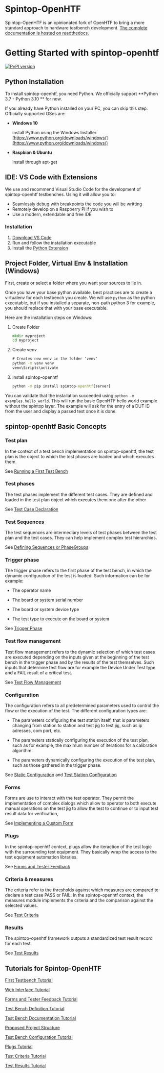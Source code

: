 # Spintop-OpenHTF

Spintop-OpenHTF is an opinionated fork of OpenHTF to bring a more standard approach to hardware testbench development. [The complete documentation is hosted on readthedocs.](https://spintop-openhtf.readthedocs.io/en/latest/)

# Getting Started with spintop-openhtf
[![PyPI version](https://badge.fury.io/py/spintop-openhtf.svg)](https://badge.fury.io/py/spintop-openhtf)

## Python Installation

To install spintop-openhtf, you need Python. We officially support **Python 3.7 - Python 3.10 ** for now.

If you already have Python installed on your PC, you can skip this step. Officially supported OSes are:

- **Windows 10**
    
    Install Python using the Windows Installer: [https://www.python.org/downloads/windows/](https://www.python.org/downloads/windows/)

- **Raspbian & Ubuntu**

    Install through apt-get

## IDE: VS Code with Extensions

We use and recommend Visual Studio Code for the development of spintop-openhtf testbenches. Using it will allow you to:

- Seamlessly debug with breakpoints the code you will be writting
- Remotely develop on a Raspberry Pi if you wish to
- Use a modern, extendable and free IDE

### Installation

1. [Download VS Code](https://code.visualstudio.com/download)
2. Run and follow the installation executable
3. Install the [Python Extension](https://marketplace.visualstudio.com/items?itemName=ms-python.python)

## Project Folder, Virtual Env & Installation (Windows)

First, create or select a folder where you want your sources to lie in.

Once you have your base python available, best practices are to create a virtualenv for each testbench you create. We will use `python` as the python executable, but if you installed a separate, non-path python 3 for example, you should replace that with your base executable.

Here are the installation steps on Windows:

1. Create Folder

    ```bat
    mkdir myproject
    cd myproject
    ```

2. Create venv

    ```bat
    # Creates new venv in the folder 'venv'
    python -m venv venv
    venv\Scripts\activate 
    ```

3. Install spintop-openhtf

    ```bat
    python -m pip install spintop-openhtf[server]
    ```

You can validate that the installation succeeded using `python -m examples.hello_world`. This will run the basic OpenHTF hello world example without the spintop layer. The example will ask for the entry of a DUT ID from the user and display a passed test once it is done.


## spintop-openhtf Basic Concepts

### Test plan

In the context of a test bench implementation on spintop-openhtf, the test plan is the object to which the test phases are loaded and which executes them. 

See [Running a First Test Bench](https://spintop-openhtf.readthedocs.io/en/latest/docs/first-testbench.html)


### Test phases

The test phases implement the different test cases. They are defined and loaded in the test plan object which executes them one after the other

See [Test Case Declaration](https://spintop-openhtf.readthedocs.io/en/latest/docs/test-flow/ref.html#test-case-declaration)


### Test Sequences

The test sequences are intermediary levels of test phases between the test plan and the test cases. They can help implement complex test hierarchies.

See [Defining Sequences or PhaseGroups](https://spintop-openhtf.readthedocs.io/en/latest/docs/test-flow/ref.html#defining-sequences-or-phasegroups)

### Trigger phase

The trigger phase refers to the first phase of the test bench, in which the dynamic configuration of the test is loaded. Such information can be for example:

- The operator name

- The board or system serial number

- The board or system device type

- The test type to execute on the board or system

See [Trigger Phase](https://spintop-openhtf.readthedocs.io/en/latest/docs/test-flow/ref.html#trigger-phase)

### Test flow management

Test flow management refers to the dynamic selection of which test cases are executed depending on the inputs given at the beginning of the test bench in the trigger phase and by the results of the test themselves. Such inputs that determine test flow are for example the Device Under Test type and a FAIL result of a critical test.

See [Test Flow Management](https://spintop-openhtf.readthedocs.io/en/latest/docs/test-flow/ref.html#test-flow-management)

### Configuration

The configuration refers to all predetermined parameters used to control the flow or the execution of the test. The different configuration types are:

- The parameters configuring the test station itself, that is parameters changing from station to station and test jig to test jig, such as ip adresses, com port, etc.

- The parameters statically configuring the execution of the test plan, such as for example, the maximum number of iterations for a calibration algorithm.

- The parameters dynamically configuring the execution of the test plan, such as those gathered in the trigger phase.

See  [Static Configuration](https://spintop-openhtf.readthedocs.io/en/latest/docs/config/ref.html#static-configuration) and [Test Station Configuration](https://spintop-openhtf.readthedocs.io/en/latest/docs/config/ref.html#test-station-configuration)


### Forms

Forms are use to interact with the test operator. They permit the implementation of complex dialogs which allow to operator to both execute manual operations on the test jig to allow the test to continue or to input test result data for verification,

See [Implementing a Custom Form](https://spintop-openhtf.readthedocs.io/en/latest/docs/config/ref.html#test-station-configuration)

### Plugs

In the spintop-openhtf context, plugs allow the iteraction of the test logic with the surrounding test equipment. They basically wrap the access to the test equipment automation libraries.

See [Forms and Tester Feedback](https://spintop-openhtf.readthedocs.io/en/latest/docs/form/ref.html)

 
### Criteria & measures

The criteria refer to the thresholds against which measures are compared to declare a test case PASS or FAIL. In the spintop-openhtf context, the measures module implements the criteria and the comparison against the selected values.

See [Test Criteria](https://spintop-openhtf.readthedocs.io/en/latest/docs/criteria/ref.html)


### Results

The spintop-openhtf framework outputs a standardized test result record for each test. 

See [Test Results](https://spintop-openhtf.readthedocs.io/en/latest/docs/results/ref.html)



## Tutorials for Spintop-OpenHTF

[First Testbench Tutorial](https://spintop-openhtf.readthedocs.io/en/latest/docs/first-testbench.html)

[Web Interface Tutorial](https://spintop-openhtf.readthedocs.io/en/latest/docs/web-app/ref.html)

[Forms and Tester Feedback Tutorial](https://spintop-openhtf.readthedocs.io/en/latest/docs/form/ref.html)

[Test Bench Definition Tutorial](https://spintop-openhtf.readthedocs.io/en/latest/docs/test-flow/ref.html)

[Test Bench Documentation Tutorial](https://spintop-openhtf.readthedocs.io/en/latest/docs/doc/ref.html)

[Proposed Project Structure](https://spintop-openhtf.readthedocs.io/en/latest/docs/project-structure/ref.html)

[Test Bench Configuration Tutorial](https://spintop-openhtf.readthedocs.io/en/latest/docs/config/ref.html)

[Plugs Tutorial](https://spintop-openhtf.readthedocs.io/en/latest/docs/plugs/ref.html)

[Test Criteria Tutorial](https://spintop-openhtf.readthedocs.io/en/latest/docs/criteria/ref.html)

[Test Results Tutorial](https://spintop-openhtf.readthedocs.io/en/latest/docs/results/ref.html)


